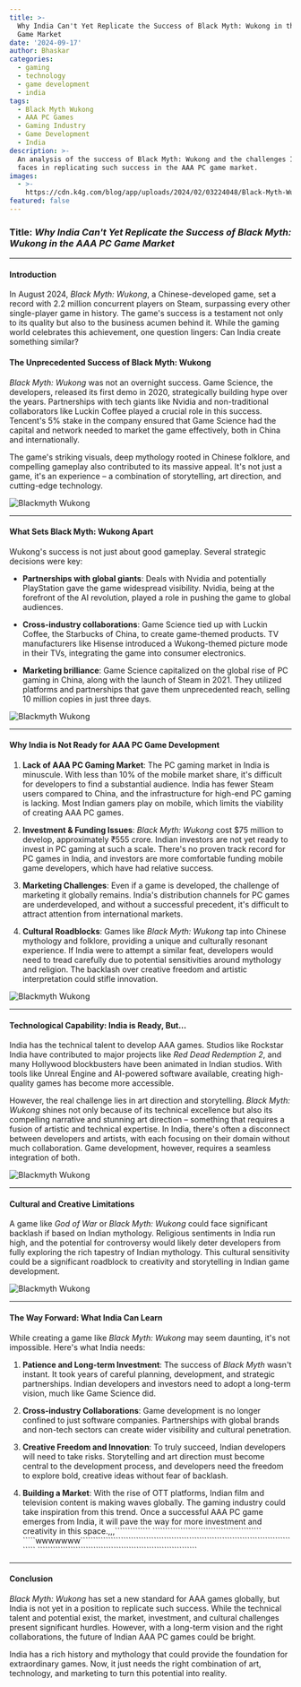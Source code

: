 ```yaml
---
title: >-
  Why India Can't Yet Replicate the Success of Black Myth: Wukong in the AAA PC
  Game Market
date: '2024-09-17'
author: Bhaskar
categories:
  - gaming
  - technology
  - game development
  - india
tags:
  - Black Myth Wukong
  - AAA PC Games
  - Gaming Industry
  - Game Development
  - India
description: >-
  An analysis of the success of Black Myth: Wukong and the challenges India
  faces in replicating such success in the AAA PC game market.
images:
  - >-
    https://cdn.k4g.com/blog/app/uploads/2024/02/03224048/Black-Myth-Wukong-1-2048x1152.png
featured: false
---
```


### Title: *Why India Can't Yet Replicate the Success of Black Myth: Wukong in the AAA PC Game Market*

---

#### Introduction
In August 2024, *Black Myth: Wukong*, a Chinese-developed game, set a record with 2.2 million concurrent players on Steam, surpassing every other single-player game in history. The game's success is a testament not only to its quality but also to the business acumen behind it. While the gaming world celebrates this achievement, one question lingers: Can India create something similar?

#### The Unprecedented Success of Black Myth: Wukong
*Black Myth: Wukong* was not an overnight success. Game Science, the developers, released its first demo in 2020, strategically building hype over the years. Partnerships with tech giants like Nvidia and non-traditional collaborators like Luckin Coffee played a crucial role in this success. Tencent's 5% stake in the company ensured that Game Science had the capital and network needed to market the game effectively, both in China and internationally. 

The game's striking visuals, deep mythology rooted in Chinese folklore, and compelling gameplay also contributed to its massive appeal. It's not just a game, it's an experience – a combination of storytelling, art direction, and cutting-edge technology.

![Blackmyth Wukong](https://gmedia.playstation.com/is/image/SIEPDC/black-myth-wukong-screenshot-03-en-24jan24?$1600px$)

---

#### What Sets Black Myth: Wukong Apart
Wukong's success is not just about good gameplay. Several strategic decisions were key:

- **Partnerships with global giants**: Deals with Nvidia and potentially PlayStation gave the game widespread visibility. Nvidia, being at the forefront of the AI revolution, played a role in pushing the game to global audiences.
  
- **Cross-industry collaborations**: Game Science tied up with Luckin Coffee, the Starbucks of China, to create game-themed products. TV manufacturers like Hisense introduced a Wukong-themed picture mode in their TVs, integrating the game into consumer electronics.

- **Marketing brilliance**: Game Science capitalized on the global rise of PC gaming in China, along with the launch of Steam in 2021. They utilized platforms and partnerships that gave them unprecedented reach, selling 10 million copies in just three days.

![Blackmyth Wukong](https://gmedia.playstation.com/is/image/SIEPDC/black-myth-wukong-screenshot-02-en-24jan24?$1600px$)

---

#### Why India is Not Ready for AAA PC Game Development

1. **Lack of AAA PC Gaming Market**: The PC gaming market in India is minuscule. With less than 10% of the mobile market share, it's difficult for developers to find a substantial audience. India has fewer Steam users compared to China, and the infrastructure for high-end PC gaming is lacking. Most Indian gamers play on mobile, which limits the viability of creating AAA PC games.

2. **Investment & Funding Issues**: *Black Myth: Wukong* cost $75 million to develop, approximately ₹555 crore. Indian investors are not yet ready to invest in PC gaming at such a scale. There's no proven track record for PC games in India, and investors are more comfortable funding mobile game developers, which have had relative success.

3. **Marketing Challenges**: Even if a game is developed, the challenge of marketing it globally remains. India's distribution channels for PC games are underdeveloped, and without a successful precedent, it's difficult to attract attention from international markets.

4. **Cultural Roadblocks**: Games like *Black Myth: Wukong* tap into Chinese mythology and folklore, providing a unique and culturally resonant experience. If India were to attempt a similar feat, developers would need to tread carefully due to potential sensitivities around mythology and religion. The backlash over creative freedom and artistic interpretation could stifle innovation.

![Blackmyth Wukong](https://gmedia.playstation.com/is/image/SIEPDC/black-myth-wukong-screenshot-05-en-24jan24?$1600px$)

---

#### Technological Capability: India is Ready, But...
India has the technical talent to develop AAA games. Studios like Rockstar India have contributed to major projects like *Red Dead Redemption 2*, and many Hollywood blockbusters have been animated in Indian studios. With tools like Unreal Engine and AI-powered software available, creating high-quality games has become more accessible.

However, the real challenge lies in art direction and storytelling. *Black Myth: Wukong* shines not only because of its technical excellence but also its compelling narrative and stunning art direction – something that requires a fusion of artistic and technical expertise. In India, there's often a disconnect between developers and artists, with each focusing on their domain without much collaboration. Game development, however, requires a seamless integration of both.

![Blackmyth Wukong](https://gmedia.playstation.com/is/image/SIEPDC/black-myth-wukong-screenshot-01-en-24jan24?$1600px$)

---

#### Cultural and Creative Limitations
A game like *God of War* or *Black Myth: Wukong* could face significant backlash if based on Indian mythology. Religious sentiments in India run high, and the potential for controversy would likely deter developers from fully exploring the rich tapestry of Indian mythology. This cultural sensitivity could be a significant roadblock to creativity and storytelling in Indian game development.

![Blackmyth Wukong](https://gmedia.playstation.com/is/image/SIEPDC/black-myth-wukong-screenshot-08-en-7Feb24?$1600px$)

---

#### The Way Forward: What India Can Learn
While creating a game like *Black Myth: Wukong* may seem daunting, it's not impossible. Here's what India needs:

1. **Patience and Long-term Investment**: The success of *Black Myth* wasn't instant. It took years of careful planning, development, and strategic partnerships. Indian developers and investors need to adopt a long-term vision, much like Game Science did.

2. **Cross-industry Collaborations**: Game development is no longer confined to just software companies. Partnerships with global brands and non-tech sectors can create wider visibility and cultural penetration.

3. **Creative Freedom and Innovation**: To truly succeed, Indian developers will need to take risks. Storytelling and art direction must become central to the development process, and developers need the freedom to explore bold, creative ideas without fear of backlash.

4. **Building a Market**: With the rise of OTT platforms, Indian film and television content is making waves globally. The gaming industry could take inspiration from this trend. Once a successful AAA PC game emerges from India, it will pave the way for more investment and creativity in this space.,,,`````````````` ```````````````````````````````````````````    `````wwwwwww````````````````````````````````````````````````````````````````````````````````````````  ``````````````````````````````````````````````````````````````` 

---

#### Conclusion
*Black Myth: Wukong* has set a new standard for AAA games globally, but India is not yet in a position to replicate such success. While the technical talent and potential exist, the market, investment, and cultural challenges present significant hurdles. However, with a long-term vision and the right collaborations, the future of Indian AAA PC games could be bright.

India has a rich history and mythology that could provide the foundation for extraordinary games. Now, it just needs the right combination of art, technology, and marketing to turn this potential into reality.
